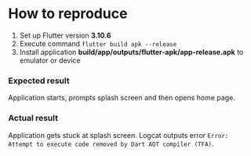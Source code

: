 # How to reproduce
1. Set up Flutter version **3.10.6**
2. Execute command `flutter build apk --release`
3. Install application **build/app/outputs/flutter-apk/app-release.apk** to emulator or device

### Expected result
Application starts, prompts splash screen and then opens home page.

### Actual result
Application gets stuck at splash screen. Logcat outputs error `Error: Attempt to execute code removed by Dart AOT compiler (TFA)`.